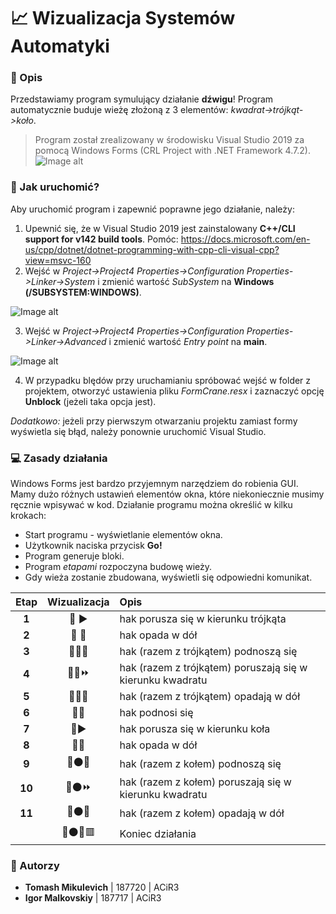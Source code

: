 # 📈 Wizualizacja Systemów Automatyki 
### 📜 Opis
Przedstawiamy program symulujący działanie **dźwigu**! Program automatycznie buduje wieżę złożoną z 3 elementów: *kwadrat->trójkąt->koło*.

> Program został zrealizowany w środowisku Visual Studio 2019 za pomocą Windows Forms (CRL Project with .NET Framework 4.7.2).
![Image alt](https://github.com/jwszol-classes/tp-2021-Garikmal/raw/master/Screen0.png)

### 🎯 Jak uruchomić?
Aby uruchomić program i zapewnić poprawne jego działanie, należy:
1. Upewnić się, że w Visual Studio 2019 jest zainstalowany **C++/CLI support for v142 build tools**.
	Pomóc: https://docs.microsoft.com/en-us/cpp/dotnet/dotnet-programming-with-cpp-cli-visual-cpp?view=msvc-160
2. Wejść w *Project->Project4 Properties->Configuration Properties->Linker->System* i zmienić wartość *SubSystem* na **Windows (/SUBSYSTEM:WINDOWS)**.

![Image alt](https://github.com/jwszol-classes/tp-2021-Garikmal/raw/master/Screen1.png)

3. Wejść w *Project->Project4 Properties->Configuration Properties->Linker->Advanced* i zmienić wartość *Entry point* na **main**. 

![Image alt](https://github.com/jwszol-classes/tp-2021-Garikmal/raw/master/Screen2.png)

4. W przypadku blędów przy uruchamianiu spróbować wejść w folder z projektem, otworzyć ustawienia pliku *FormCrane.resx* i zaznaczyć opcję **Unblock** (jeżeli taka opcja jest).  

*Dodatkowo:* jeżeli przy pierwszym otwarzaniu projektu zamiast formy wyświetla się błąd, należy ponownie uruchomić Visual Studio.

### 💻 Zasady działania 
Windows Forms jest bardzo przyjemnym narzędziem do robienia GUI. Mamy dużo różnych ustawień elementów okna, które niekoniecznie musimy ręcznie wpisywać w kod. Działanie programu można określić w kilku krokach:
- Start programu - wyświetlanie elementów okna.
- Użytkownik naciska przycisk **Go!**
- Program generuje bloki.
- Program *etapami* rozpoczyna budowę wieży.
- Gdy wieża zostanie zbudowana, wyświetli się odpowiedni komunikat.

| Etap         | Wizualizacja | Opis                                                     |
| :----------: |:------------:| :--------------------------------------------------------|
| **1**        | 🔗 ▶️       | hak porusza się w kierunku trójkąta                      |
| **2**        | 🔗 🔽       | hak opada w dół                                          |
| **3**        | 🔗🔺⏫     | hak (razem z trójkątem) podnoszą się                      |
| **4**        | 🔗🔺⏩     | hak (razem z trójkątem) poruszają się w kierunku kwadratu |
| **5**        | 🔗🔺⏬     | hak (razem z trójkątem) opadają w dół                     |
| **6**        | 🔗🔼        | hak podnosi się                                          |
| **7**        | 🔗▶️        | hak porusza się w kierunku koła                          |
| **8**        | 🔗🔽        | hak opada w dół                                          |
| **9**        | 🔗⚫⏫     | hak (razem z kołem) podnoszą się                          |
| **10**       | 🔗⚫⏩     | hak (razem z kołem) poruszają się w kierunku kwadratu     |
| **11**       | 🔗⚫⏬     | hak (razem z kołem) opadają w dół                         |
|              |🔗⚫🔺🟥   | Koniec działania                                          |

### 💪 Autorzy
- **Tomash Mikulevich** | 187720 | ACiR3  
- **Igor Malkovskiy** | 187717 | ACiR3
